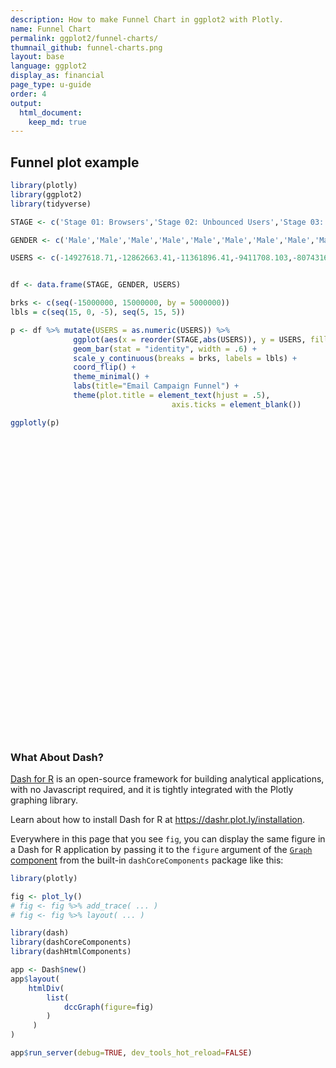 ```yaml
---
description: How to make Funnel Chart in ggplot2 with Plotly.
name: Funnel Chart
permalink: ggplot2/funnel-charts/
thumnail_github: funnel-charts.png
layout: base
language: ggplot2
display_as: financial
page_type: u-guide
order: 4
output:
  html_document:
    keep_md: true
---
```




## Funnel plot example



```r
library(plotly)
library(ggplot2)
library(tidyverse)

STAGE <- c('Stage 01: Browsers','Stage 02: Unbounced Users','Stage 03: Email Signups','Stage 04: Email Confirmed','Stage 05: Campaign-Email Opens','Stage 06: Campaign-Email Clickthroughs','Stage 07: Buy Button Page','Stage 08: Buy Button Clickers','Stage 09: Cart Confirmation Page','Stage 10: Address Verification Page','Stage 11: Submit Order Page','Stage 12: Payment','Stage 13: Payment Successful','Stage 14: 1st Successful Purchase','Stage 15: 2nd Purchase','Stage 16: 3rd Purchase','Stage 17: 4th Purchase','Stage 18: 5th Purchase','Stage 01: Browsers','Stage 02: Unbounced Users','Stage 03: Email Signups','Stage 04: Email Confirmed','Stage 05: Campaign-Email Opens','Stage 06: Campaign-Email Clickthroughs','Stage 07: Buy Button Page','Stage 08: Buy Button Clickers','Stage 09: Cart Confirmation Page','Stage 10: Address Verification Page','Stage 11: Submit Order Page','Stage 12: Payment','Stage 13: Payment Successful','Stage 14: 1st Successful Purchase','Stage 15: 2nd Purchase','Stage 16: 3rd Purchase','Stage 17: 4th Purchase','Stage 18: 5th Purchase')

GENDER <- c('Male','Male','Male','Male','Male','Male','Male','Male','Male','Male','Male','Male','Male','Male','Male','Male','Male','Male','Female','Female','Female','Female','Female','Female','Female','Female','Female','Female','Female','Female','Female','Female','Female','Female','Female','Female')

USERS <- c(-14927618.71,-12862663.41,-11361896.41,-9411708.103,-8074316.616,-6958512.218,-6045363.483,-5029954.214,-4008034.113,-3172555.225,-2484808.199,-1903727.481,-1490277.016,-1152003.965,-770748.0581,-434430.0282,-195031.8899,-58570.22156,14226434.29,12276042.59,10850385.59,8999931.897,7732693.384,6666393.782,5743259.517,4723254.786,3680878.887,3002640.775,2467804.801,1977277.519,1593649.984,1229651.035,828496.9419,486621.9718,227106.1101,73466.77844)


df <- data.frame(STAGE, GENDER, USERS)

brks <- c(seq(-15000000, 15000000, by = 5000000))
lbls = c(seq(15, 0, -5), seq(5, 15, 5))

p <- df %>% mutate(USERS = as.numeric(USERS)) %>%
              ggplot(aes(x = reorder(STAGE,abs(USERS)), y = USERS, fill = GENDER)) +
              geom_bar(stat = "identity", width = .6) +
              scale_y_continuous(breaks = brks, labels = lbls) +
              coord_flip() +
              theme_minimal() +
              labs(title="Email Campaign Funnel") +
              theme(plot.title = element_text(hjust = .5),
                                    axis.ticks = element_blank())

ggplotly(p)
```

<div id="htmlwidget-dbb87f4df739d7275b39" style="width:672px;height:480px;" class="plotly html-widget"></div>
<script type="application/json" data-for="htmlwidget-dbb87f4df739d7275b39">{"x":{"data":[{"orientation":"h","width":[0.600000000000001,0.600000000000001,0.600000000000001,0.600000000000001,0.600000000000001,0.600000000000001,0.600000000000001,0.600000000000001,0.600000000000001,0.600000000000001,0.600000000000001,0.6,0.6,0.6,0.6,0.6,0.6,0.6],"base":[0,0,0,0,0,0,0,0,0,0,0,0,0,0,0,0,0,0],"x":[14226434.29,12276042.59,10850385.59,8999931.897,7732693.384,6666393.782,5743259.517,4723254.786,3680878.887,3002640.775,2467804.801,1977277.519,1593649.984,1229651.035,828496.9419,486621.9718,227106.1101,73466.77844],"y":[18,17,16,15,14,13,12,11,10,9,8,7,6,5,4,3,2,1],"text":["reorder(STAGE, abs(USERS)): Stage 01: Browsers<br />USERS: 14226434.29<br />GENDER: Female","reorder(STAGE, abs(USERS)): Stage 02: Unbounced Users<br />USERS: 12276042.59<br />GENDER: Female","reorder(STAGE, abs(USERS)): Stage 03: Email Signups<br />USERS: 10850385.59<br />GENDER: Female","reorder(STAGE, abs(USERS)): Stage 04: Email Confirmed<br />USERS:  8999931.90<br />GENDER: Female","reorder(STAGE, abs(USERS)): Stage 05: Campaign-Email Opens<br />USERS:  7732693.38<br />GENDER: Female","reorder(STAGE, abs(USERS)): Stage 06: Campaign-Email Clickthroughs<br />USERS:  6666393.78<br />GENDER: Female","reorder(STAGE, abs(USERS)): Stage 07: Buy Button Page<br />USERS:  5743259.52<br />GENDER: Female","reorder(STAGE, abs(USERS)): Stage 08: Buy Button Clickers<br />USERS:  4723254.79<br />GENDER: Female","reorder(STAGE, abs(USERS)): Stage 09: Cart Confirmation Page<br />USERS:  3680878.89<br />GENDER: Female","reorder(STAGE, abs(USERS)): Stage 10: Address Verification Page<br />USERS:  3002640.77<br />GENDER: Female","reorder(STAGE, abs(USERS)): Stage 11: Submit Order Page<br />USERS:  2467804.80<br />GENDER: Female","reorder(STAGE, abs(USERS)): Stage 12: Payment<br />USERS:  1977277.52<br />GENDER: Female","reorder(STAGE, abs(USERS)): Stage 13: Payment Successful<br />USERS:  1593649.98<br />GENDER: Female","reorder(STAGE, abs(USERS)): Stage 14: 1st Successful Purchase<br />USERS:  1229651.03<br />GENDER: Female","reorder(STAGE, abs(USERS)): Stage 15: 2nd Purchase<br />USERS:   828496.94<br />GENDER: Female","reorder(STAGE, abs(USERS)): Stage 16: 3rd Purchase<br />USERS:   486621.97<br />GENDER: Female","reorder(STAGE, abs(USERS)): Stage 17: 4th Purchase<br />USERS:   227106.11<br />GENDER: Female","reorder(STAGE, abs(USERS)): Stage 18: 5th Purchase<br />USERS:    73466.78<br />GENDER: Female"],"type":"bar","textposition":"none","marker":{"autocolorscale":false,"color":"rgba(248,118,109,1)","line":{"width":1.88976377952756,"color":"transparent"}},"name":"Female","legendgroup":"Female","showlegend":true,"xaxis":"x","yaxis":"y","hoverinfo":"text","frame":null},{"orientation":"h","width":[0.600000000000001,0.600000000000001,0.600000000000001,0.600000000000001,0.600000000000001,0.600000000000001,0.600000000000001,0.600000000000001,0.600000000000001,0.600000000000001,0.600000000000001,0.6,0.6,0.6,0.6,0.6,0.6,0.6],"base":[-14927618.71,-12862663.41,-11361896.41,-9411708.103,-8074316.616,-6958512.218,-6045363.483,-5029954.214,-4008034.113,-3172555.225,-2484808.199,-1903727.481,-1490277.016,-1152003.965,-770748.0581,-434430.0282,-195031.8899,-58570.22156],"x":[14927618.71,12862663.41,11361896.41,9411708.103,8074316.616,6958512.218,6045363.483,5029954.214,4008034.113,3172555.225,2484808.199,1903727.481,1490277.016,1152003.965,770748.0581,434430.0282,195031.8899,58570.22156],"y":[18,17,16,15,14,13,12,11,10,9,8,7,6,5,4,3,2,1],"text":["reorder(STAGE, abs(USERS)): Stage 01: Browsers<br />USERS: 14927618.71<br />GENDER: Male","reorder(STAGE, abs(USERS)): Stage 02: Unbounced Users<br />USERS: 12862663.41<br />GENDER: Male","reorder(STAGE, abs(USERS)): Stage 03: Email Signups<br />USERS: 11361896.41<br />GENDER: Male","reorder(STAGE, abs(USERS)): Stage 04: Email Confirmed<br />USERS:  9411708.10<br />GENDER: Male","reorder(STAGE, abs(USERS)): Stage 05: Campaign-Email Opens<br />USERS:  8074316.62<br />GENDER: Male","reorder(STAGE, abs(USERS)): Stage 06: Campaign-Email Clickthroughs<br />USERS:  6958512.22<br />GENDER: Male","reorder(STAGE, abs(USERS)): Stage 07: Buy Button Page<br />USERS:  6045363.48<br />GENDER: Male","reorder(STAGE, abs(USERS)): Stage 08: Buy Button Clickers<br />USERS:  5029954.21<br />GENDER: Male","reorder(STAGE, abs(USERS)): Stage 09: Cart Confirmation Page<br />USERS:  4008034.11<br />GENDER: Male","reorder(STAGE, abs(USERS)): Stage 10: Address Verification Page<br />USERS:  3172555.23<br />GENDER: Male","reorder(STAGE, abs(USERS)): Stage 11: Submit Order Page<br />USERS:  2484808.20<br />GENDER: Male","reorder(STAGE, abs(USERS)): Stage 12: Payment<br />USERS:  1903727.48<br />GENDER: Male","reorder(STAGE, abs(USERS)): Stage 13: Payment Successful<br />USERS:  1490277.02<br />GENDER: Male","reorder(STAGE, abs(USERS)): Stage 14: 1st Successful Purchase<br />USERS:  1152003.97<br />GENDER: Male","reorder(STAGE, abs(USERS)): Stage 15: 2nd Purchase<br />USERS:   770748.06<br />GENDER: Male","reorder(STAGE, abs(USERS)): Stage 16: 3rd Purchase<br />USERS:   434430.03<br />GENDER: Male","reorder(STAGE, abs(USERS)): Stage 17: 4th Purchase<br />USERS:   195031.89<br />GENDER: Male","reorder(STAGE, abs(USERS)): Stage 18: 5th Purchase<br />USERS:    58570.22<br />GENDER: Male"],"type":"bar","textposition":"none","marker":{"autocolorscale":false,"color":"rgba(0,191,196,1)","line":{"width":1.88976377952756,"color":"transparent"}},"name":"Male","legendgroup":"Male","showlegend":true,"xaxis":"x","yaxis":"y","hoverinfo":"text","frame":null}],"layout":{"margin":{"t":43.7625570776256,"r":7.30593607305936,"b":40.1826484018265,"l":247.671232876712},"font":{"color":"rgba(0,0,0,1)","family":"","size":14.6118721461187},"title":{"text":"Email Campaign Funnel","font":{"color":"rgba(0,0,0,1)","family":"","size":17.5342465753425},"x":0.5,"xref":"paper"},"xaxis":{"domain":[0,1],"automargin":true,"type":"linear","autorange":false,"range":[-16385321.36,15684136.94],"tickmode":"array","ticktext":[15,10,5,0,5,10,15],"tickvals":[-15000000,-10000000,-5000000,1.86264514923096e-09,5000000,10000000,15000000],"categoryorder":"array","categoryarray":[15,10,5,0,5,10,15],"nticks":null,"ticks":"","tickcolor":null,"ticklen":3.65296803652968,"tickwidth":0,"showticklabels":true,"tickfont":{"color":"rgba(77,77,77,1)","family":"","size":11.689497716895},"tickangle":-0,"showline":false,"linecolor":null,"linewidth":0,"showgrid":true,"gridcolor":"rgba(235,235,235,1)","gridwidth":0.66417600664176,"zeroline":false,"anchor":"y","title":{"text":"USERS","font":{"color":"rgba(0,0,0,1)","family":"","size":14.6118721461187}},"hoverformat":".2f"},"yaxis":{"domain":[0,1],"automargin":true,"type":"linear","autorange":false,"range":[0.4,18.6],"tickmode":"array","ticktext":["Stage 18: 5th Purchase","Stage 17: 4th Purchase","Stage 16: 3rd Purchase","Stage 15: 2nd Purchase","Stage 14: 1st Successful Purchase","Stage 13: Payment Successful","Stage 12: Payment","Stage 11: Submit Order Page","Stage 10: Address Verification Page","Stage 09: Cart Confirmation Page","Stage 08: Buy Button Clickers","Stage 07: Buy Button Page","Stage 06: Campaign-Email Clickthroughs","Stage 05: Campaign-Email Opens","Stage 04: Email Confirmed","Stage 03: Email Signups","Stage 02: Unbounced Users","Stage 01: Browsers"],"tickvals":[1,2,3,4,5,6,7,8,9,10,11,12,13,14,15,16,17,18],"categoryorder":"array","categoryarray":["Stage 18: 5th Purchase","Stage 17: 4th Purchase","Stage 16: 3rd Purchase","Stage 15: 2nd Purchase","Stage 14: 1st Successful Purchase","Stage 13: Payment Successful","Stage 12: Payment","Stage 11: Submit Order Page","Stage 10: Address Verification Page","Stage 09: Cart Confirmation Page","Stage 08: Buy Button Clickers","Stage 07: Buy Button Page","Stage 06: Campaign-Email Clickthroughs","Stage 05: Campaign-Email Opens","Stage 04: Email Confirmed","Stage 03: Email Signups","Stage 02: Unbounced Users","Stage 01: Browsers"],"nticks":null,"ticks":"","tickcolor":null,"ticklen":3.65296803652968,"tickwidth":0,"showticklabels":true,"tickfont":{"color":"rgba(77,77,77,1)","family":"","size":11.689497716895},"tickangle":-0,"showline":false,"linecolor":null,"linewidth":0,"showgrid":true,"gridcolor":"rgba(235,235,235,1)","gridwidth":0.66417600664176,"zeroline":false,"anchor":"x","title":{"text":"reorder(STAGE, abs(USERS))","font":{"color":"rgba(0,0,0,1)","family":"","size":14.6118721461187}},"hoverformat":".2f"},"shapes":[{"type":"rect","fillcolor":null,"line":{"color":null,"width":0,"linetype":[]},"yref":"paper","xref":"paper","x0":0,"x1":1,"y0":0,"y1":1}],"showlegend":true,"legend":{"bgcolor":null,"bordercolor":null,"borderwidth":0,"font":{"color":"rgba(0,0,0,1)","family":"","size":11.689497716895},"title":{"text":"GENDER","font":{"color":"rgba(0,0,0,1)","family":"","size":14.6118721461187}}},"hovermode":"closest","barmode":"relative"},"config":{"doubleClick":"reset","modeBarButtonsToAdd":["hoverclosest","hovercompare"],"showSendToCloud":false},"source":"A","attrs":{"3bed7ccc6f10":{"x":{},"y":{},"fill":{},"type":"bar"}},"cur_data":"3bed7ccc6f10","visdat":{"3bed7ccc6f10":["function (y) ","x"]},"highlight":{"on":"plotly_click","persistent":false,"dynamic":false,"selectize":false,"opacityDim":0.2,"selected":{"opacity":1},"debounce":0},"shinyEvents":["plotly_hover","plotly_click","plotly_selected","plotly_relayout","plotly_brushed","plotly_brushing","plotly_clickannotation","plotly_doubleclick","plotly_deselect","plotly_afterplot","plotly_sunburstclick"],"base_url":"https://plot.ly"},"evals":[],"jsHooks":[]}</script>




### What About Dash?

[Dash for R](https://dashr.plot.ly/) is an open-source framework for building analytical applications, with no Javascript required, and it is tightly integrated with the Plotly graphing library. 

Learn about how to install Dash for R at https://dashr.plot.ly/installation.

Everywhere in this page that you see `fig`, you can display the same figure in a Dash for R application by passing it to the `figure` argument of the [`Graph` component](https://dashr.plot.ly/dash-core-components/graph) from the built-in `dashCoreComponents` package like this:


```r
library(plotly)

fig <- plot_ly() 
# fig <- fig %>% add_trace( ... )
# fig <- fig %>% layout( ... ) 

library(dash)
library(dashCoreComponents)
library(dashHtmlComponents)

app <- Dash$new()
app$layout(
    htmlDiv(
        list(
            dccGraph(figure=fig) 
        )
     )
)

app$run_server(debug=TRUE, dev_tools_hot_reload=FALSE)
```
